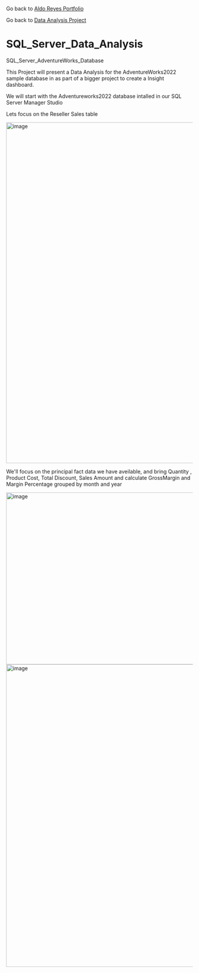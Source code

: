 Go back to [Aldo Reyes Portfolio](https://aldoreyes84.github.io/AldoReyes.github.io/)

Go back to [Data Analysis Project](https://github.com/AldoReyes84/Data-Analisys_For-AdventureWorksDW2022_SQL_PowerBI_Python_Excel/tree/main)

# SQL_Server_Data_Analysis

SQL_Server_AdventureWorks_Database 

This Project will present a Data Analysis for the AdventureWorks2022 sample database in as part of a bigger project to create a Insight dashboard.

We will start with the Adventureworks2022 database intalled in our SQL Server Manager Studio 

Lets focus on the Reseller Sales table 

<img width="1897" height="918" alt="image" src="https://github.com/user-attachments/assets/c813db2c-9cfe-4fec-a918-48400a309367" />

We'll focus on the principal fact data we have aveilable, and bring Quantity , Product Cost, Total Discount, Sales Amount and calculate GrossMargin and Margin Percentage grouped by month and year

<img width="617" height="463" alt="image" src="https://github.com/user-attachments/assets/0adfd4c0-c34a-4bcf-97a6-64f9a1a80b07" />

<img width="702" height="815" alt="image" src="https://github.com/user-attachments/assets/67f7927f-ed9c-4c80-9660-9ec214d78c31" />




